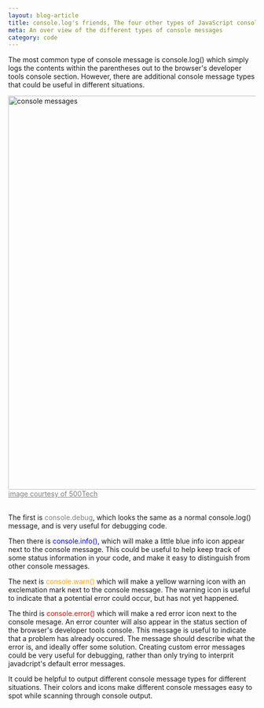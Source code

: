 ```yaml
---
layout: blog-article
title: console.log's friends, The four other types of JavaScript console messages
meta: An over view of the different types of console messages
category: code
---
```

<p>The most common type of console message is console.log() which simply logs the contents within the parentheses out to the browser's developer tools console section. However, there are additional console message types that could be useful in different situations.</p>

<a data-flickr-embed="true"  href="https://www.flickr.com/photos/146669889@N04/33388813124/in/dateposted-public/" title="console messages"><img src="https://c1.staticflickr.com/3/2939/33388813124_cc51ef2eb6_m.jpg" width="800" alt="console messages"></a><script async src="//embedr.flickr.com/assets/client-code.js" charset="utf-8"></script><br>
<a href="http://blog.500tech.com/browser-console-tricks/" style="color:grey">image courtesy of 500Tech</a>
<br><br>

<p>The first is <span style="color:grey">console.debug</span>, which looks the same as a normal console.log() message, and is very useful for debugging code.</p>

<p>Then there is <span style="color:blue">console.info(),</span> which will make a little blue info icon appear next to the console message. This could be useful to help keep track of some status information in your code, and make it easy to distinguish from other console messages.</p>

<p>The next is <span style="color:orange">console.warn()</span> which will make a yellow warning icon with an exclemation mark next to the console message. The warning icon is useful to indicate that a potential error could occur, but has not yet happened.</p>

<p>The third is <span style="color:red">console.error()</span> which will make a red error icon next to the console mesage. An error counter will also appear in the status section of the browser's developer tools console. This message is useful to indicate that a problem has already occured. The message should describe what the error is, and ideally offer some solution. Creating custom error messages could be very useful for debugging, rather than only trying to interprit javadcript's default error messages.</p>

<p>It could be helpful to output different console message types for different situations. Their colors and icons make different console messages easy to spot while scanning through console output.</p>

